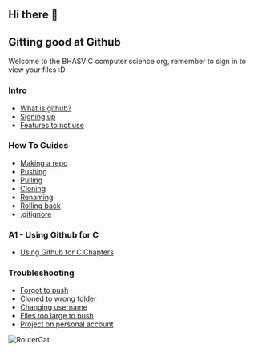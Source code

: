 ## Hi there 👋
## Gitting good at Github

Welcome to the BHASVIC computer science org, remember to sign in to view your files :D

### Intro
- [What is github?](https://github.com/BHASVIC-CompSci/.github/blob/main/profile/Guides/whatIsGithub.md)
- [Signing up](https://github.com/BHASVIC-CompSci/.github/blob/main/profile/Guides/signingUp.md)
- [Features to not use](https://github.com/BHASVIC-CompSci/.github/blob/main/profile/Guides/featuresNotUse.md)


### How To Guides
- [Making a repo](https://github.com/BHASVIC-CompSci/.github/blob/main/profile/Guides/makingRepo.md)
- [Pushing](https://github.com/BHASVIC-CompSci/.github/blob/main/profile/Guides/pushing.md)
- [Pulling](https://github.com/BHASVIC-CompSci/.github/blob/main/profile/Guides/pulling.md)
- [Cloning](https://github.com/BHASVIC-CompSci/.github/blob/main/profile/Guides/cloning.md)
- [Renaming](https://github.com/BHASVIC-CompSci/.github/blob/main/profile/Guides/renaming.md)
- [Rolling back](https://github.com/BHASVIC-CompSci/.github/blob/main/profile/Guides/rollingBack.md)
- [.gitignore](https://github.com/BHASVIC-CompSci/.github/blob/main/profile/Guides/gitignore.md)


### A1 - Using Github for C
- [Using Github for C Chapters](https://github.com/BHASVIC-CompSci/.github/blob/main/profile/Guides/usingGithubCChapters.md)


### Troubleshooting
- [Forgot to push](https://github.com/BHASVIC-CompSci/.github/blob/main/profile/Troubleshooting/forgotPush.md)
- [Cloned to wrong folder](https://github.com/BHASVIC-CompSci/.github/blob/main/profile/Troubleshooting/moveLocalRepository.md)
- [Changing username](https://github.com/BHASVIC-CompSci/.github/blob/main/profile/Troubleshooting/changeUsername.md)
- [Files too large to push](https://github.com/BHASVIC-CompSci/.github/blob/main/profile/Troubleshooting/filesTooLarge.md)
- [Project on personal account](https://github.com/BHASVIC-CompSci/.github/blob/main/profile/Troubleshooting/personalAccount.md)


<!--
### Old

### Getting started

Here is information for you on how to use Github in college. Please **read the information below carefully** as it may differ from what you've done before. Following this is important to make sure we can maintain your accounts.

### Test links
[Checking out](Guides/checkingOut.md)

### Username / Repository names

#### Username
Please make sure your username fits the pattern of 'BHASVIC-{CollegeUsername}, EG: BHASVIC-JonathanAnderson21 (Write your username in without the dot). We need this written exactly in this format so check it carefully. If you need to change it you can find the change username button [here](https://github.com/settings/admin)

#### Naming repositories

Firstly make sure you are making the repository inside the BHASVIC org and not on your personal profile. This means your teacher will be able to access it without you having to invite them individually and you can easily invite team members to work with. You can find a direct link to do that [here](https://github.com/organizations/BHASVIC-CompSci/repositories/new)


Each repository needs to follow the pattern of '{CollegeUsername}-{What the repository is for}, EG: "bsanders-CChapters" (Write your username in without the dot). Repositories must have your username written beforehand for our system to recognise them. Please make sure that **repository names are sensible** to help you and us identify what they're for (not "Code" or "andjksadjsakjd").

### Tips for repositories
- Create your repository in the same folder your project is currently in, it'll then automatically add all your existing files
- When making a new repository there's an option for .gitignore, make sure to use this! Just choose the language your project is in (e.g. unity)
- If your repository is in the wrong place you can fix this by copying and pasting the .git file and folder (which is hidden) into the right place, more details [here](https://stackoverflow.com/questions/11384928/change-git-repository-directory-location)

### Tutorials
Before starting please watch and follow the instructions in this [tutorial video](https://youtu.be/ci3W1T88mzw)

For details on how github works overall, an overview of what you need to know and step by step instructions see [Tim's Quick and Dirty Github Guide](https://bhasvic.sharepoint.com/:b:/s/BHA_Subjects_CSC/EVP8CAnDv7JDjCWpo6lepxIBf4STZ8b24-5bvfcQPwzZkw?e=Gb2Sfm) 

You can view the full github documentation [here](https://docs.github.com/en) for tutorials on how to get started, and can find the Hello World project [here](https://docs.github.com/en/get-started/quickstart/hello-world).

 Don't worry about getting too in depth with things like branches and merges at the start, as long as you know how to create repositories and use them locally. The easiest way to do this is with [Github Desktop](https://docs.github.com/en/desktop/installing-and-configuring-github-desktop/overview/getting-started-with-github-desktop).

-->

![RouterCat](https://user-images.githubusercontent.com/117088088/199063633-6460322c-0f03-4dc6-9cf2-282b245dcaa2.png)
